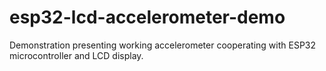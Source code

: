 # esp32-lcd-accelerometer-demo
Demonstration presenting working accelerometer cooperating with ESP32 microcontroller and LCD display.
